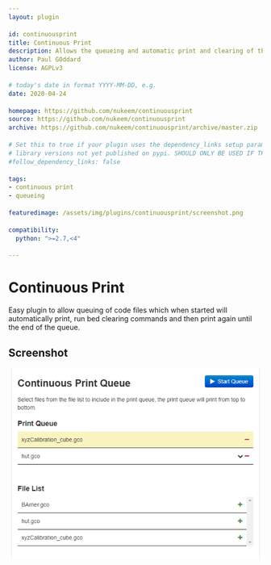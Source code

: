 ```yaml
---
layout: plugin

id: continuousprint
title: Continuous Print
description: Allows the queueing and automatic print and clearing of the queue
author: Paul GOddard
license: AGPLv3

# today's date in format YYYY-MM-DD, e.g.
date: 2020-04-24

homepage: https://github.com/nukeem/continuousprint
source: https://github.com/nukeem/continuousprint
archive: https://github.com/nukeem/continuousprint/archive/master.zip

# Set this to true if your plugin uses the dependency_links setup parameter to include
# library versions not yet published on pypi. SHOULD ONLY BE USED IF THERE IS NO OTHER OPTION!
#follow_dependency_links: false

tags:
- continuous print
- queueing

featuredimage: /assets/img/plugins/continuousprint/screenshot.png

compatibility:
  python: ">=2.7,<4"

---
```


# Continuous Print

Easy plugin to allow queuing of code files which when started will automatically print, run bed clearing commands and then print again until the end of the queue.

## Screenshot

![screenshot](/assets/img/plugins/continuousprint/screenshot.png)